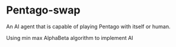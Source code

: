 # Pentago-swap
An AI agent that is capable of playing Pentago with itself or human.

Using min max AlphaBeta algorithm to implement AI
